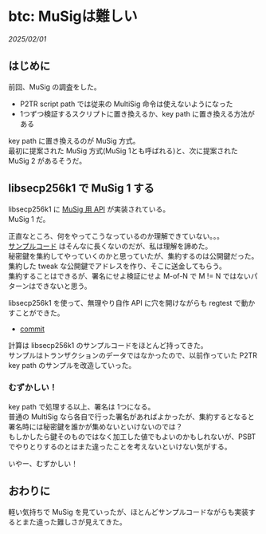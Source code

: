 # btc: MuSigは難しい

_2025/02/01_

## はじめに

前回、MuSig の調査をした。

* P2TR script path では従来の MultiSig 命令は使えないようになった
* 1つずつ検証するスクリプトに置き換えるか、key path に置き換える方法がある

key path に置き換えるのが MuSig 方式。  
最初に提案された MuSig 方式(MuSig 1とも呼ばれる)と、次に提案された MuSig 2 があるそうだ。

## libsecp256k1 で MuSig 1 する

libsecp256k1 に [MuSig 用 API](https://github.com/bitcoin-core/secp256k1/blob/00774d0723af1974e2a113db4adc479bfc47e20f/doc/musig.md) が実装されている。  
MuSig 1 だ。

正直なところ、何をやってこうなっているのか理解できていない。。。  
[サンプルコード](https://github.com/bitcoin-core/secp256k1/blob/00774d0723af1974e2a113db4adc479bfc47e20f/examples/musig.c) はそんなに長くないのだが、私は理解を諦めた。  
秘密鍵を集約してやっていくのかと思っていたが、集約するのは公開鍵だった。  
集約した tweak な公開鍵でアドレスを作り、そこに送金してもらう。  
集約することはできるが、署名にせよ検証にせよ M-of-N で M != N ではないパターンはできないと思う。

libsecp256k1 を使って、無理やり自作 API に穴を開けながらも regtest で動かすことができた。

* [commit](https://github.com/hirokuma/btc_lib/commit/5c164fa3ac8d182899fc9159291c874f4d2f8a61)

計算は libsecp256k1 のサンプルコードをほとんど持ってきた。  
サンプルはトランザクションのデータではなかったので、以前作っていた P2TR key path のサンプルを改造していった。

### むずかしい！

key path で処理する以上、署名は 1つになる。  
普通の MultiSig なら各自で行った署名があればよかったが、集約するとなると署名時には秘密鍵を誰かが集めないといけないのでは？  
もしかしたら鍵そのものではなく加工した値でもよいのかもしれないが、PSBT でやりとりするのとはまた違ったことを考えないといけない気がする。

いやー、むずかしい！

## おわりに

軽い気持ちで MuSig を見ていったが、ほとんどサンプルコードながらも実装するとまた違った難しさが見えてきた。
